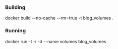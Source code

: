 ### Building

docker build --no-cache --rm=true -t blog_volumes .

### Running

docker run -t -i -d --name volumes blog_volumes